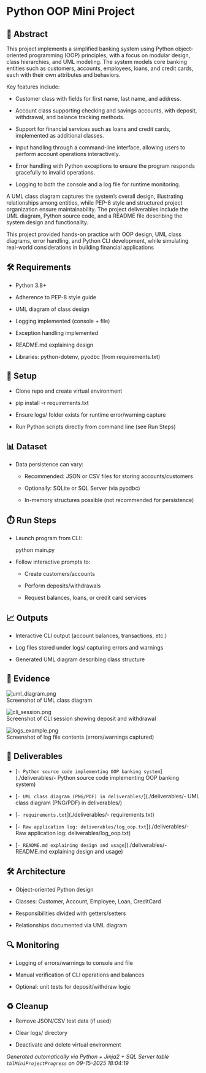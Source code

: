 # Python OOP Mini Project


## 📖 Abstract
This project implements a simplified banking system using Python object-oriented programming (OOP) principles, with a focus on modular design, class hierarchies, and UML modeling. The system models core banking entities such as customers, accounts, employees, loans, and credit cards, each with their own attributes and behaviors.

Key features include:

* Customer class with fields for first name, last name, and address.

* Account class supporting checking and savings accounts, with deposit, withdrawal, and balance tracking methods.

* Support for financial services such as loans and credit cards, implemented as additional classes.

* Input handling through a command-line interface, allowing users to perform account operations interactively.

* Error handling with Python exceptions to ensure the program responds gracefully to invalid operations.

* Logging to both the console and a log file for runtime monitoring.

A UML class diagram captures the system’s overall design, illustrating relationships among entities, while PEP-8 style and structured project organization ensure maintainability. The project deliverables include the UML diagram, Python source code, and a README file describing the system design and functionality.

This project provided hands-on practice with OOP design, UML class diagrams, error handling, and Python CLI development, while simulating real-world considerations in building financial applications



## 🛠 Requirements
- Python 3.8+
- Adherence to PEP-8 style guide
- UML diagram of class design
- Logging implemented (console + file)
- Exception handling implemented
- README.md explaining design
- Libraries: python-dotenv, pyodbc (from requirements.txt)



## 🧰 Setup
- Clone repo and create virtual environment
- pip install -r requirements.txt
- Ensure logs/ folder exists for runtime error/warning capture
- Run Python scripts directly from command line (see Run Steps)



## 📊 Dataset
- Data persistence can vary:
  - Recommended: JSON or CSV files for storing accounts/customers
  - Optionally: SQLite or SQL Server (via pyodbc)
  - In-memory structures possible (not recommended for persistence)



## ⏱️ Run Steps
- Launch program from CLI:
  python main.py
- Follow interactive prompts to:
  - Create customers/accounts
  - Perform deposits/withdrawals
  - Request balances, loans, or credit card services



## 📈 Outputs
- Interactive CLI output (account balances, transactions, etc.)
- Log files stored under logs/ capturing errors and warnings
- Generated UML diagram describing class structure



## 📸 Evidence

![uml_diagram.png](./evidence/uml_diagram.png)  
Screenshot of UML class diagram

![cli_session.png](./evidence/cli_session.png)  
Screenshot of CLI session showing deposit and withdrawal

![logs_example.png](./evidence/logs_example.png)  
Screenshot of log file contents (errors/warnings captured)




## 📎 Deliverables

- [`- Python source code implementing OOP banking system`](./deliverables/- Python source code implementing OOP banking system)

- [`- UML class diagram (PNG/PDF) in deliverables/`](./deliverables/- UML class diagram (PNG/PDF) in deliverables/)

- [`- requirements.txt`](./deliverables/- requirements.txt)

- [`- Raw application log: deliverables/log_oop.txt`](./deliverables/- Raw application log: deliverables/log_oop.txt)

- [`- README.md explaining design and usage`](./deliverables/- README.md explaining design and usage)




## 🛠️ Architecture
- Object-oriented Python design
- Classes: Customer, Account, Employee, Loan, CreditCard
- Responsibilities divided with getters/setters
- Relationships documented via UML diagram



## 🔍 Monitoring
- Logging of errors/warnings to console and file
- Manual verification of CLI operations and balances
- Optional: unit tests for deposit/withdraw logic



## ♻️ Cleanup
- Remove JSON/CSV test data (if used)
- Clear logs/ directory
- Deactivate and delete virtual environment



*Generated automatically via Python + Jinja2 + SQL Server table `tblMiniProjectProgress` on 09-15-2025 18:04:19*